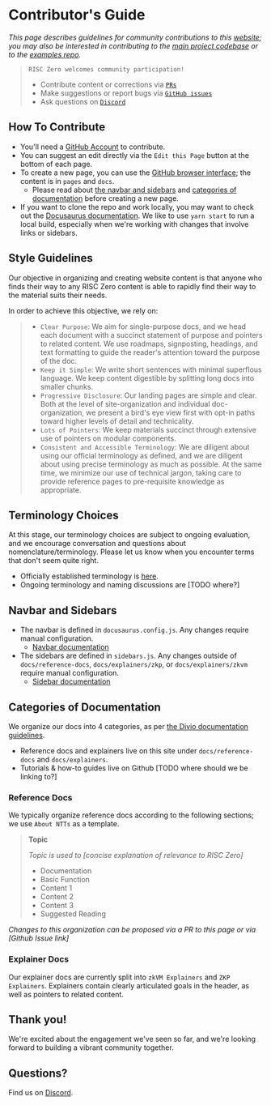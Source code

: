 # Contributor's Guide
*This page describes guidelines for community contributions to this [website](https://www.github.com/risc0/website); you may also be interested in contributing to the [main project codebase](https://github.com/risc0/risc0) or to the [examples repo](https://github.com/risc0/risc0-rust-examples).* 

>`RISC Zero welcomes community participation!`
>- Contribute content or corrections via  [`PRs`](https://github.com/risc0/website/pulls) 
>- Make suggestions or report bugs via  [`GitHub issues`](https://github.com/risc0/website/issues)
>- Ask questions on  [`Discord`](https://discord.gg/risczero)

## How To Contribute
- You'll need a [GitHub Account](https://github.com/) to contribute. 
- You can suggest an edit directly via the `Edit this Page` button at the bottom of each page. 
- To create a new page, you can use the [GitHub browser interface](https://www.github.com/risc0/website); the content is in `pages` and `docs`. 
  - Please read about [the navbar and sidebars](./contributors-guide.md#navbar-and-sidebars) and [categories of documentation](./contributors-guide.md#categories-of-documentation) before creating a new page.
- If you want to clone the repo and work locally, you may want to check out the [Docusaurus documentation](https://docusaurus.io/docs/installation). We like to use `yarn start` to run a local build, especially when we're working with changes that involve links or sidebars. 

## Style Guidelines
Our objective in organizing and creating website content is that anyone who finds their way to any RISC Zero content is able to rapidly find their way to the material suits their needs. 

In order to achieve this objective, we rely on:

>- `Clear Purpose`: We aim for single-purpose docs, and we head each document with a succinct statement of purpose and pointers to related content. We use roadmaps, signposting, headings, and text formatting to guide the reader's attention toward the purpose of the doc. 
>- `Keep it Simple`: We write short sentences with minimal superflous language. We keep content digestible by splitting long docs into smaller chunks.
>- `Progressive Disclosure`: Our landing pages are simple and clear. Both at the level of site-organization and individual doc-organization, we present a bird's eye view first with opt-in paths toward higher levels of detail and technicality. 
>- `Lots of Pointers`: We keep materials succinct through extensive use of pointers on modular components.
>- `Consistent and Accessible Terminology`: We are diligent about using our official terminology as defined, and we are diligent about using precise terminology as much as possible. At the same time, we minimize our use of technical jargon, taking care to provide reference pages to pre-requisite knowledge as appropriate. 

## Terminology Choices
At this stage, our terminology choices are subject to ongoing evaluation, and we encourage conversation and questions about nomenclature/terminology. Please let us know when you encounter terms that don't seem quite right. 
- Officially established terminology is [here](key-terminology.md). 
- Ongoing terminology and naming discussions are [TODO where?]

## Navbar and Sidebars
- The navbar is defined in `docusaurus.config.js`. Any changes require manual configuration.
  - [Navbar documentation](https://docusaurus.io/docs/api/themes/configuration)
- The sidebars are defined in `sidebars.js`. Any changes outside of `docs/reference-docs`, `docs/explainers/zkp`, or `docs/explainers/zkvm` require manual configuration.
  - [Sidebar documentation](https://docusaurus.io/docs/sidebar)

## Categories of Documentation
We organize our docs into 4 categories, as per [the Divio documentation guidelines](https://documentation.divio.com). 
- Reference docs and explainers live on this site under `docs/reference-docs` and `docs/explainers`. 
- Tutorials & how-to guides live on Github [TODO where should we be linking to?] 

### Reference Docs
We typically organize reference docs according to the following sections; we use `About NTTs` as a template. 

>**Topic**
>
>*Topic is used to [concise explanation of relevance to RISC Zero]*
>- Documentation
>- Basic Function 
>- Content 1 
>- Content 2
>- Content 3
>- Suggested Reading 
  
*Changes to this organization can be proposed via a PR to this page or via [Github Issue link]*

### Explainer Docs
Our explainer docs are currently split into `zkVM Explainers` and `ZKP Explainers`. Explainers contain clearly articulated goals in the header, as well as pointers to related content. 

## Thank you! 
We're excited about the engagement we've seen so far, and we're looking forward to building a vibrant community together.

## Questions?
Find us on [Discord](https://discord.gg/risczero). 